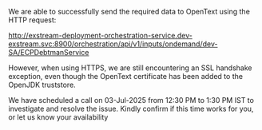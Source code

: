 We are able to successfully send the required data to OpenText using the HTTP request:

http://exstream-deployment-orchestration-service.dev-exstream.svc:8900/orchestration/api/v1/inputs/ondemand/dev-SA/ECPDebtmanService

However, when using HTTPS, we are still encountering an SSL handshake exception, even though the OpenText certificate has been added to the OpenJDK truststore.

We have scheduled a call on 03-Jul-2025 from 12:30 PM to 1:30 PM IST to investigate and resolve the issue. Kindly confirm if this time works for you, or let us know your availability
